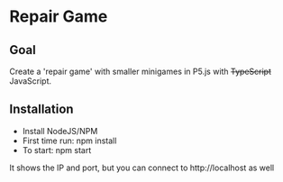 # Repair Game

## Goal

Create a 'repair game' with smaller minigames in P5.js with ~~TypeScript~~ JavaScript.

## Installation 

- Install NodeJS/NPM
- First time run: npm install
- To start: npm start

It shows the IP and port, but you can connect to http://localhost as well
